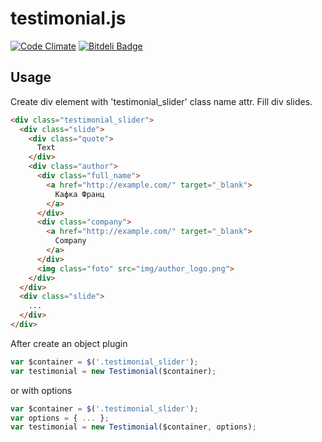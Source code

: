 testimonial.js
==============
[![Code Climate](https://codeclimate.com/github/AlekseyLeshko/testimonial.js.png)](https://codeclimate.com/github/AlekseyLeshko/testimonial.js)
[![Bitdeli Badge](https://d2weczhvl823v0.cloudfront.net/AlekseyLeshko/testimonial.js/trend.png)](https://bitdeli.com/free "Bitdeli Badge")

## Usage

Create div element with 'testimonial_slider' class name attr. Fill div slides.
```html
<div class="testimonial_slider">
  <div class="slide">
    <div class="quote">
      Text
    </div>
    <div class="author">
      <div class="full_name">
        <a href="http://example.com/" target="_blank">
          Кафка Франц
        </a>
      </div>
      <div class="company">
        <a href="http://example.com/" target="_blank">
          Company
        </a>
      </div>
      <img class="foto" src="img/author_logo.png">
    </div>
  </div>
  <div class="slide">
    ...
  </div>
</div>
```

After create an object plugin
```js
var $container = $('.testimonial_slider');
var testimonial = new Testimonial($container);
```
or with options
```js
var $container = $('.testimonial_slider');
var options = { ... };
var testimonial = new Testimonial($container, options);
```
